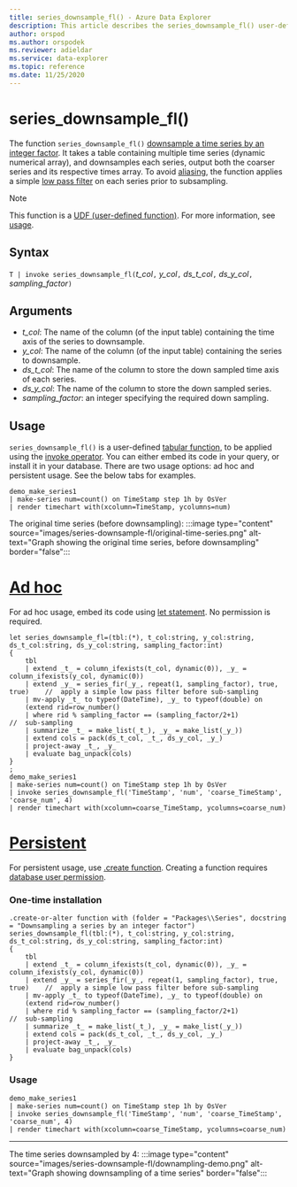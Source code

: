 ```yaml
---
title: series_downsample_fl() - Azure Data Explorer
description: This article describes the series_downsample_fl() user-defined function in Azure Data Explorer.
author: orspod
ms.author: orspodek
ms.reviewer: adieldar
ms.service: data-explorer
ms.topic: reference
ms.date: 11/25/2020
---
```

# series_downsample_fl()


The function `series_downsample_fl()` [downsample a time series by an integer factor](https://en.wikipedia.org/wiki/Downsampling_(signal_processing)#Downsampling_by_an_integer_factor). It takes a table containing multiple time series (dynamic numerical array), and downsamples each series, output both the coarser series and its respective times array. To avoid [aliasing](https://en.wikipedia.org/wiki/Aliasing), the function applies a simple [low pass filter](https://en.wikipedia.org/wiki/Low-pass_filter) on each series prior to subsampling.

> [!NOTE]
> This function is a [UDF (user-defined function)](../query/functions/user-defined-functions.md). For more information, see [usage](#usage).

## Syntax

`T | invoke series_downsample_fl(`*t_col*`,` *y_col*`,` *ds_t_col*`,` *ds_y_col*`,` *sampling_factor*`)`

## Arguments

* *t_col*: The name of the column (of the input table) containing the time axis of the series to downsample.
* *y_col*: The name of the column (of the input table) containing the series to downsample.
* *ds_t_col*: The name of the column to store the down sampled time axis of each series.
* *ds_y_col*: The name of the column to store the down sampled series.
* *sampling_factor*: an integer specifying the required down sampling.

## Usage

`series_downsample_fl()` is a user-defined [tabular function](../query/functions/user-defined-functions.md#tabular-function), to be applied using the [invoke operator](../query/invokeoperator.md). You can either embed its code in your query, or install it in your database. There are two usage options: ad hoc and persistent usage. See the below tabs for examples.

<!-- csl: https://help.kusto.windows.net:443/Samples -->
```kusto
demo_make_series1
| make-series num=count() on TimeStamp step 1h by OsVer
| render timechart with(xcolumn=TimeStamp, ycolumns=num)
```

The original time series (before downsampling):
:::image type="content" source="images/series-downsample-fl/original-time-series.png" alt-text="Graph showing the original time series, before downsampling" border="false":::

# [Ad hoc](#tab/adhoc)

For ad hoc usage, embed its code using [let statement](../query/letstatement.md). No permission is required.

<!-- csl: https://help.kusto.windows.net:443/Samples -->
```kusto
let series_downsample_fl=(tbl:(*), t_col:string, y_col:string, ds_t_col:string, ds_y_col:string, sampling_factor:int)
{
    tbl
    | extend _t_ = column_ifexists(t_col, dynamic(0)), _y_ = column_ifexists(y_col, dynamic(0))
    | extend _y_ = series_fir(_y_, repeat(1, sampling_factor), true, true)    //  apply a simple low pass filter before sub-sampling
    | mv-apply _t_ to typeof(DateTime), _y_ to typeof(double) on
    (extend rid=row_number()
    | where rid % sampling_factor == (sampling_factor/2+1)                    //  sub-sampling
    | summarize _t_ = make_list(_t_), _y_ = make_list(_y_))
    | extend cols = pack(ds_t_col, _t_, ds_y_col, _y_)
    | project-away _t_, _y_
    | evaluate bag_unpack(cols)
}
;
demo_make_series1
| make-series num=count() on TimeStamp step 1h by OsVer
| invoke series_downsample_fl('TimeStamp', 'num', 'coarse_TimeStamp', 'coarse_num', 4)
| render timechart with(xcolumn=coarse_TimeStamp, ycolumns=coarse_num)
```

# [Persistent](#tab/persistent)

For persistent usage, use [.create function](../management/create-function.md). Creating a function requires [database user permission](../management/access-control/role-based-authorization.md).

### One-time installation

<!-- csl: https://help.kusto.windows.net:443/Samples -->
```kusto
.create-or-alter function with (folder = "Packages\\Series", docstring = "Downsampling a series by an integer factor")
series_downsample_fl(tbl:(*), t_col:string, y_col:string, ds_t_col:string, ds_y_col:string, sampling_factor:int)
{
    tbl
    | extend _t_ = column_ifexists(t_col, dynamic(0)), _y_ = column_ifexists(y_col, dynamic(0))
    | extend _y_ = series_fir(_y_, repeat(1, sampling_factor), true, true)    //  apply a simple low pass filter before sub-sampling
    | mv-apply _t_ to typeof(DateTime), _y_ to typeof(double) on
    (extend rid=row_number()
    | where rid % sampling_factor == (sampling_factor/2+1)                    //  sub-sampling
    | summarize _t_ = make_list(_t_), _y_ = make_list(_y_))
    | extend cols = pack(ds_t_col, _t_, ds_y_col, _y_)
    | project-away _t_, _y_
    | evaluate bag_unpack(cols)
}
```

### Usage

<!-- csl: https://help.kusto.windows.net:443/Samples -->
```kusto
demo_make_series1
| make-series num=count() on TimeStamp step 1h by OsVer
| invoke series_downsample_fl('TimeStamp', 'num', 'coarse_TimeStamp', 'coarse_num', 4)
| render timechart with(xcolumn=coarse_TimeStamp, ycolumns=coarse_num)
```

---

The time series downsampled by 4:
:::image type="content" source="images/series-downsample-fl/downampling-demo.png" alt-text="Graph showing downsampling of a time series" border="false":::
